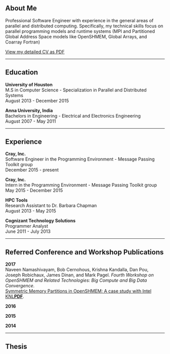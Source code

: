 ## About Me

Professional Software Engineer with experience in the general areas 
of parallel and distributed computing. Specifically, my technical 
skills focus on parallel programming models and runtime systems (MPI 
and Partitioned Global Address Space models like OpenSHMEM, Global 
Arrays, and Coarray Fortran)

[View my detailed CV as PDF](https://github.com/naveen-rn/naveen-rn.github.io/raw/master/cv/cv.pdf)

---

## Education

**University of Houston**  
M.S in Computer Science - Specialization in Parallel and Distributed Systems  
August 2013 - December 2015  

**Anna University, India**  
Bachelors in Engineering - Electrical and Electronics Engineering  
August 2007 - May 2011  

---

## Experience

**Cray, Inc.**  
Software Engineer in the Programming Environment - Message Passing Toolkit group  
December 2015 - present  

**Cray, Inc.**  
Intern in the Programming Environment - Message Passing Toolkit group  
May 2015 - December 2015  

**HPC Tools**  
Research Assistant to Dr. Barbara Chapman  
August 2013 - May 2015  

**Cognizant Technology Solutions**  
Programmer Analyst  
June 2011 - July 2013  

---

## Referred Conference and Workshop Publications

**2017**   
Naveen Namashivayam, Bob Cernohous, Krishna Kandalla, Dan Pou, Joseph Robichaux,
James Dinan, and Mark Pagel. _Fourth Workshop on OpenSHMEM and Related 
Technologies: Big Compute and Big Data Convergence._   
[Symmetric Memory Partitions in OpenSHMEM: A case study with Intel
KNL](http://www.csm.ornl.gov/workshops/openshmem2017/agenda.html)[**PDF**](). 



**2016**

**2015**

**2014**

---

## Thesis
